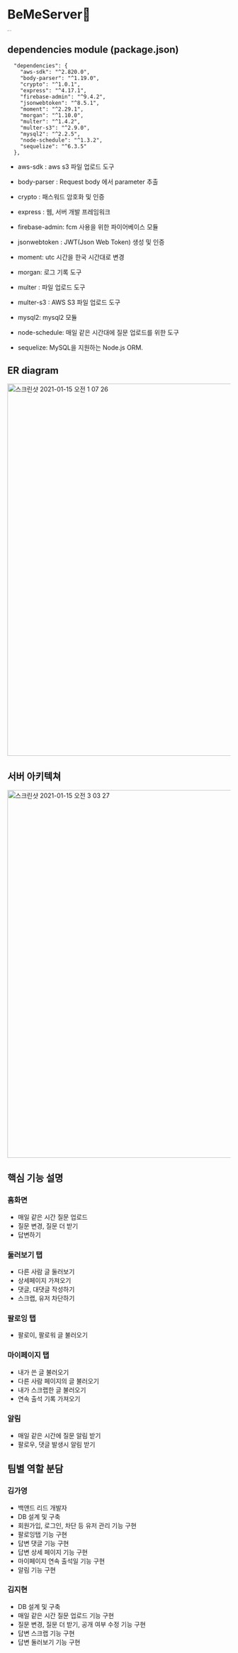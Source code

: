 # BeMeServer📓

<img src="https://user-images.githubusercontent.com/59338503/104634538-1896cb80-56e4-11eb-8d4d-c1801458dab2.png" alt="BeMe_logo" style="zoom:10%;" />





## dependencies module (package.json)

```
  "dependencies": {
    "aws-sdk": "^2.820.0",
    "body-parser": "^1.19.0",
    "crypto": "^1.0.1",
    "express": "^4.17.1",
    "firebase-admin": "^9.4.2",
    "jsonwebtoken": "^8.5.1",
    "moment": "^2.29.1",
    "morgan": "^1.10.0",
    "multer": "^1.4.2",
    "multer-s3": "^2.9.0",
    "mysql2": "^2.2.5",
    "node-schedule": "^1.3.2",
    "sequelize": "^6.3.5"
  },
```
- aws-sdk : aws s3 파일 업로드 도구

- body-parser : Request body 에서 parameter 추출

- crypto : 패스워드 암호화 및 인증

- express : 웹, 서버 개발 프레임워크

- firebase-admin: fcm 사용을 위한 파이어베이스 모듈

- jsonwebtoken : JWT(Json Web Token) 생성 및 인증

- moment: utc 시간을 한국 시간대로 변경

- morgan: 로그 기록 도구

- multer : 파일 업로드 도구

- multer-s3 : AWS S3 파일 업로드 도구

- mysql2: mysql2 모듈

- node-schedule: 매일 같은 시간대에 질문 업로드를 위한 도구

- sequelize: MySQL을 지원하는 Node.js ORM.

  

## ER diagram
<img width="840" alt="스크린샷 2021-01-15 오전 1 07 26" src="https://user-images.githubusercontent.com/59338503/104616922-36593600-56ce-11eb-999e-4cb37edd1f99.png">



## 서버 아키텍쳐
<img width="830" alt="스크린샷 2021-01-15 오전 3 03 27" src="https://user-images.githubusercontent.com/59338503/104632951-c5237e00-56e1-11eb-8de0-2d851395a2b7.png">



## 핵심 기능 설명

### 홈화면 
- 매일 같은 시간 질문 업로드
- 질문 변경, 질문 더 받기
- 답변하기

### 둘러보기 탭
- 다른 사람 글 둘러보기
- 상세페이지 가져오기
- 댓글, 대댓글 작성하기
- 스크랩, 유저 차단하기

### 팔로잉 탭
- 팔로이, 팔로워 글 불러오기

### 마이페이지 탭
- 내가 쓴 글 불러오기
- 다른 사람 페이지의 글 불러오기
- 내가 스크랩한 글 불러오기
- 연속 출석 기록 가져오기

### 알림
- 매일 같은 시간에 질문 알림 받기
- 팔로우, 댓글 발생시 알림 받기



## 팀별 역할 분담

### 김가영
- 백앤드 리드 개발자
- DB 설계 및 구축
- 회원가입, 로그인, 차단 등 유저 관리 기능 구현
- 팔로잉탭 기능 구현
- 답변 댓글 기능 구현
- 답변 상세 페이지 기능 구현
- 마이페이지 연속 출석일 기능 구현
- 알림 기능 구현

### 김지현
- DB 설계 및 구축
- 매일 같은 시간 질문 업로드 기능 구현
- 질문 변경, 질문 더 받기, 공개 여부 수정 기능 구현
- 답변 스크랩 기능 구현
- 답변 둘러보기 기능 구현

